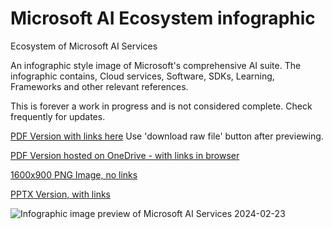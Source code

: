 # Microsoft AI Ecosystem infographic
Ecosystem of Microsoft AI Services

An infographic style image of Microsoft's comprehensive AI suite.
The infographic contains, Cloud services, Software, SDKs, Learning, Frameworks and other relevant references.

This is forever a work in progress and is not considered complete. Check frequently for updates.

[PDF Version with links here](https://github.com/Pokeystuff/MSAIEcosystem/blob/main/Microsoft%20AI%20Ecosystem%201-21.pdf) Use 'download raw file' button after previewing.

[PDF Version hosted on OneDrive - with links in browser](https://1drv.ms/b/s!AjTJ84cMQM2EtP8xftHCa4dYB6uVHA?e=oNwXVD)

[1600x900 PNG Image, no links](https://github.com/Pokeystuff/MSAIEcosystem/blob/main/Microsoft%20AI%20Ecosystem%201-21.png)

[PPTX Version, with links](https://github.com/Pokeystuff/MSAIEcosystem/raw/main/Microsoft%20AI%20Ecosystem%20v1-23%20GitHub.pptx)

![Infographic image preview of Microsoft AI Services](https://github.com/Pokeystuff/MSAIEcosystem/blob/main/Microsoft%20AI%20Ecosystem%201-21%20preview.jpg)
2024-02-23
